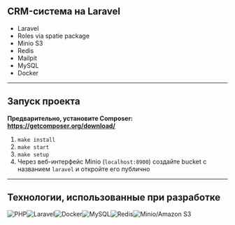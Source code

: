 ## CRM-система на Laravel

- Laravel
- Roles via spatie package
- Minio S3
- Redis
- Mailpit
- MySQL
- Docker

---

## Запуск проекта

**Предварительно, установите Composer: https://getcomposer.org/download/**

1. `make install`
2. `make start`
3. `make setup`
4. Через веб-интерфейс Minio (`localhost:8900`) создайте bucket с названием `laravel` и откройте его публично

---

## Технологии, использованные при разработке

![PHP](https://img.shields.io/badge/php-%23777BB4.svg?style=for-the-badge&logo=php&logoColor=white)![Laravel](https://img.shields.io/badge/laravel-%23FF2D20.svg?style=for-the-badge&logo=laravel&logoColor=white)![Docker](https://img.shields.io/badge/docker-%230db7ed.svg?style=for-the-badge&logo=docker&logoColor=white)![MySQL](https://img.shields.io/badge/mysql-4479A1.svg?style=for-the-badge&logo=mysql&logoColor=white)![Redis](https://img.shields.io/badge/redis-%23DD0031.svg?style=for-the-badge&logo=redis&logoColor=white)![Minio/Amazon S3](https://img.shields.io/badge/Minio%20S3-FF9900?style=for-the-badge&logo=amazons3&logoColor=white)
